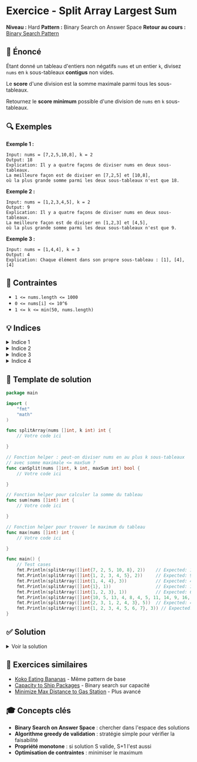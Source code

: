 # Exercice - Split Array Largest Sum

**Niveau :** Hard
**Pattern :** Binary Search on Answer Space
**Retour au cours :** [Binary Search Pattern](../../courses/03-binary-search.md)

## 📝 Énoncé

Étant donné un tableau d'entiers non négatifs `nums` et un entier `k`, divisez `nums` en `k` sous-tableaux **contigus** non vides.

Le **score** d'une division est la somme maximale parmi tous les sous-tableaux.

Retournez le **score minimum** possible d'une division de `nums` en `k` sous-tableaux.

## 🔍 Exemples

**Exemple 1 :**
```
Input: nums = [7,2,5,10,8], k = 2
Output: 18
Explication: Il y a quatre façons de diviser nums en deux sous-tableaux.
La meilleure façon est de diviser en [7,2,5] et [10,8],
où la plus grande somme parmi les deux sous-tableaux n'est que 18.
```

**Exemple 2 :**
```
Input: nums = [1,2,3,4,5], k = 2
Output: 9
Explication: Il y a quatre façons de diviser nums en deux sous-tableaux.
La meilleure façon est de diviser en [1,2,3] et [4,5],
où la plus grande somme parmi les deux sous-tableaux n'est que 9.
```

**Exemple 3 :**
```
Input: nums = [1,4,4], k = 3
Output: 4
Explication: Chaque élément dans son propre sous-tableau : [1], [4], [4]
```

## 🎯 Contraintes

- `1 <= nums.length <= 1000`
- `0 <= nums[i] <= 10^6`
- `1 <= k <= min(50, nums.length)`

## 💡 Indices

<details>
<summary>Indice 1</summary>

C'est un problème de "Binary Search on Answer Space". L'espace de recherche est la valeur du score, pas un tableau.

</details>

<details>
<summary>Indice 2</summary>

Le score minimum possible est `max(nums)` (chaque élément dans son propre sous-tableau si k >= n).
Le score maximum possible est `sum(nums)` (tout dans un seul sous-tableau si k = 1).

</details>

<details>
<summary>Indice 3</summary>

Pour un score candidat, écrivez une fonction qui vérifie s'il est possible de diviser le tableau en k sous-tableaux avec ce score maximum.

</details>

<details>
<summary>Indice 4</summary>

Si on peut diviser avec un score S, peut-on diviser avec un score S+1 ? Cette propriété monotone justifie le binary search.

</details>

## 🔨 Template de solution

```go
package main

import (
    "fmt"
    "math"
)

func splitArray(nums []int, k int) int {
    // Votre code ici

}

// Fonction helper : peut-on diviser nums en au plus k sous-tableaux
// avec somme maximale <= maxSum ?
func canSplit(nums []int, k int, maxSum int) bool {
    // Votre code ici

}

// Fonction helper pour calculer la somme du tableau
func sum(nums []int) int {
    // Votre code ici

}

// Fonction helper pour trouver le maximum du tableau
func max(nums []int) int {
    // Votre code ici

}

func main() {
    // Test cases
    fmt.Println(splitArray([]int{7, 2, 5, 10, 8}, 2))    // Expected: 18
    fmt.Println(splitArray([]int{1, 2, 3, 4, 5}, 2))     // Expected: 9
    fmt.Println(splitArray([]int{1, 4, 4}, 3))           // Expected: 4
    fmt.Println(splitArray([]int{1}, 1))                 // Expected: 1
    fmt.Println(splitArray([]int{1, 2, 3}, 1))           // Expected: 6
    fmt.Println(splitArray([]int{10, 5, 13, 4, 8, 4, 5, 11, 14, 9, 16, 10, 20, 8}, 8)) // Expected: 25
    fmt.Println(splitArray([]int{2, 3, 1, 2, 4, 3}, 5))  // Expected: 4
    fmt.Println(splitArray([]int{1, 2, 3, 4, 5, 6, 7}, 3)) // Expected: 9
}
```

## ✅ Solution

<details>
<summary>Voir la solution</summary>

```go
func splitArray(nums []int, k int) int {
    // Définir l'espace de recherche
    left := max(nums)    // Minimum possible : le plus grand élément
    right := sum(nums)   // Maximum possible : somme totale

    // Binary search sur la réponse
    for left < right {
        mid := left + (right-left)/2

        if canSplit(nums, k, mid) {
            // mid fonctionne, essayer plus petit
            right = mid
        } else {
            // mid trop petit, augmenter
            left = mid + 1
        }
    }

    return left
}

func canSplit(nums []int, k int, maxSum int) bool {
    subarrays := 1
    currentSum := 0

    for _, num := range nums {
        if currentSum+num > maxSum {
            // Commencer un nouveau sous-tableau
            subarrays++
            currentSum = num

            // Si on a besoin de plus de k sous-tableaux, impossible
            if subarrays > k {
                return false
            }
        } else {
            currentSum += num
        }
    }

    return true
}

func sum(nums []int) int {
    total := 0
    for _, num := range nums {
        total += num
    }
    return total
}

func max(nums []int) int {
    maxVal := nums[0]
    for _, num := range nums {
        if num > maxVal {
            maxVal = num
        }
    }
    return maxVal
}
```

**Explication détaillée :**

1. **Espace de recherche :**
   - **Minimum :** `max(nums)` - chaque élément doit être dans un sous-tableau
   - **Maximum :** `sum(nums)` - tout dans un seul sous-tableau

2. **Fonction de validation `canSplit` :**
   - Algorithme greedy : remplir chaque sous-tableau au maximum
   - Si la somme courante + prochain élément > maxSum → nouveau sous-tableau
   - Si on dépasse k sous-tableaux → impossible

3. **Binary Search :**
   - Si `canSplit(mid)` → essayer plus petit (`right = mid`)
   - Sinon → augmenter (`left = mid + 1`)
   - Template "find first" pour le minimum valide

**Exemple de trace pour `nums = [7,2,5,10,8], k = 2` :**

```
left=10, right=32

mid=21, canSplit([7,2,5,10,8], 2, 21) ?
- [7,2,5] sum=14 ≤ 21 ✓
- [10,8] sum=18 ≤ 21 ✓
- 2 sous-tableaux ≤ 2 ✓ → right=21

mid=15, canSplit([7,2,5,10,8], 2, 15) ?
- [7,2,5] sum=14 ≤ 15 ✓
- 10 > 15-0, nouveau : [10] sum=10 ≤ 15 ✓
- 8 ≤ 15-10, continuer : [10,8] sum=18 > 15 ✗
- Recommencer : [10], [8] → 3 sous-tableaux > 2 ✗ → left=16

...continuer jusqu'à left=right=18
```

**Complexité :**
- Temps : O(n × log(sum)) où n = len(nums)
- Espace : O(1)

**Points clés :**
- Binary search sur l'espace des réponses
- Algorithme greedy pour vérifier la faisabilité
- Propriété monotone : si score S fonctionne, S+1 fonctionne aussi

</details>

## 🚀 Exercices similaires

- [Koko Eating Bananas](../medium/koko-bananas.md) - Même pattern de base
- [Capacity to Ship Packages](../medium/ship-packages.md) - Binary search sur capacité
- [Minimize Max Distance to Gas Station](../hard/gas-station.md) - Plus avancé

## 🎓 Concepts clés

- **Binary Search on Answer Space** : chercher dans l'espace des solutions
- **Algorithme greedy de validation** : stratégie simple pour vérifier la faisabilité
- **Propriété monotone** : si solution S valide, S+1 l'est aussi
- **Optimisation de contraintes** : minimiser le maximum